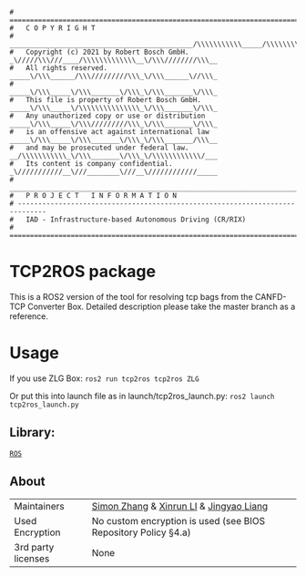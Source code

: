 ```
# =============================================================================
#   C O P Y R I G H T                                     
# _____________________________________________/\\\\\\\\\\\_____/\\\\\\\\\_____/\\\\\\\\\\\\____   
#   Copyright (c) 2021 by Robert Bosch GmbH.  _\/////\\\///____/\\\\\\\\\\\\\__\/\\\////////\\\__    
#   All rights reserved.                       _____\/\\\______/\\\/////////\\\_\/\\\______\//\\\_           
#                                               _____\/\\\_____\/\\\_______\/\\\_\/\\\_______\/\\\_  
#   This file is property of Robert Bosch GmbH.  _____\/\\\_____\/\\\\\\\\\\\\\\\_\/\\\_______\/\\\_      
#   Any unauthorized copy or use or distribution  _____\/\\\_____\/\\\/////////\\\_\/\\\_______\/\\\_    
#   is an offensive act against international law  _____\/\\\_____\/\\\_______\/\\\_\/\\\_______/\\\__  
#   and may be prosecuted under federal law.        __/\\\\\\\\\\\_\/\\\_______\/\\\_\/\\\\\\\\\\\\/___ 
#   Its content is company confidential.             _\///////////__\///________\///__\////////////_____  
# _______________________________________________________________________________________________________
#   P R O J E C T   I N F O R M A T I O N
# -----------------------------------------------------------------------------
#   IAD - Infrastructure-based Autonomous Driving (CR/RIX)
# =============================================================================
```
# TCP2ROS package
This is a ROS2 version of the tool for resolving tcp bags from the CANFD-TCP Converter Box. Detailed description please take the master branch as a reference.

# Usage
If you use ZLG Box:
`ros2 run tcp2ros tcp2ros ZLG`

Or
put this into launch file as in launch/tcp2ros_launch.py:
`ros2 launch tcp2ros_launch.py`

## Library:
[`ROS`](https://www.ros.org/)


## About

|                    |         |
| -------------------|---------|
| Maintainers        |<a href="mailto:fixed-term.Simon.Zhang@cn.bosch.com">Simon Zhang</a> & <a href="mailto:external.xinrun.li2@cn.bosch.com">Xinrun LI</a> & <a href="mailto:Jinyao.Liang@cn.bosch.com">Jingyao Liang</a>|
| Used Encryption    | No custom encryption is used (see BIOS Repository Policy §4.a) |
| 3rd party licenses | None    |

<!-- ### License

[![License: BIOSL v4](http://bios.intranet.bosch.com/bioslv4-badge.svg)](#license)

> Copyright (c) 2009, 2018 Robert Bosch GmbH and its subsidiaries.
> This program and the accompanying materials are made available under
> the terms of the Bosch Internal Open Source License v4
> which accompanies this distribution, and is available at
> http://bios.intranet.bosch.com/bioslv4.txt -->


